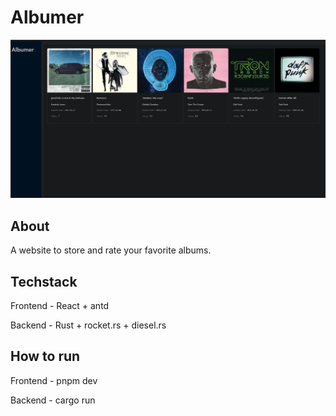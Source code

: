 # Albumer
![alt text](image.png)

## About
A website to store and rate your favorite albums.

## Techstack
Frontend - React + antd

Backend - Rust + rocket.rs + diesel.rs

## How to run
Frontend - pnpm dev

Backend - cargo run
